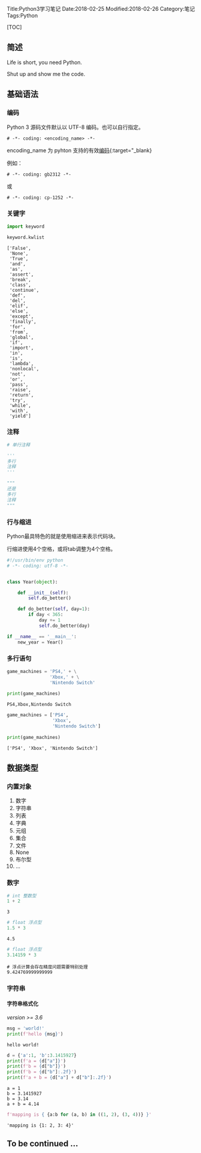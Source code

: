 Title:Python3学习笔记
Date:2018-02-25
Modified:2018-02-26
Category:笔记
Tags:Python

[TOC]

## 简述
Life is short, you need Python.

Shut up and show me the code.

## 基础语法
### 编码
Python 3 源码文件默认以 UTF-8 编码。也可以自行指定。

	# -*- coding: <encoding_name> -*-
	
encoding\_name 为 pyhton 支持的有效[编码](https://docs.python.org/3.7/library/codecs.html#standard-encodings){:target="_blank}

例如：

	# -*- coding: gb2312 -*-
 
或

	# -*- coding: cp-1252 -*-
	

### 关键字

```python
import keyword

keyword.kwlist
```




    ['False',
     'None',
     'True',
     'and',
     'as',
     'assert',
     'break',
     'class',
     'continue',
     'def',
     'del',
     'elif',
     'else',
     'except',
     'finally',
     'for',
     'from',
     'global',
     'if',
     'import',
     'in',
     'is',
     'lambda',
     'nonlocal',
     'not',
     'or',
     'pass',
     'raise',
     'return',
     'try',
     'while',
     'with',
     'yield']


### 注释
```python
# 单行注释

'''
多行
注释
'''

"""
还是
多行
注释
"""
```

### 行与缩进

Python最具特色的就是使用缩进来表示代码块。

行缩进使用4个空格，或将tab调整为4个空格。

```python
#!/usr/bin/env python
# -*- coding: utf-8 -*-


class Year(object):

    def __init__(self):
        self.do_better()

    def do_better(self, day=1):
        if day < 365:
            day += 1
            self.do_better(day)

if __name__ == '__main__':
    new_year = Year()
```

### 多行语句
```python
game_machines = 'PS4,' + \
				'Xbox,' + \
				'Nintendo Switch'
					
print(game_machines)
```
	PS4,Xbox,Nintendo Switch


```python
game_machines = ['PS4',
				 'Xbox',
				 'Nintendo Switch']
					
print(game_machines)
```

	['PS4', 'Xbox', 'Nintendo Switch']
	

## 数据类型
### 内置对象
1. 数字
2. 字符串
3. 列表
4. 字典
5. 元组
6. 集合
7. 文件
8. None
9. 布尔型
10. ...

### 数字
```python
# int 整数型
1 + 2
```

	3
	
```python
# float 浮点型
1.5 * 3
```
	4.5
	
```python
# float 浮点型
3.14159 * 3
```
	# 浮点计算会存在精度问题需要特别处理
	9.424769999999999
	
### 字符串
#### 字符串格式化
*version >= 3.6*

```python
msg = 'world!'
print(f'hello {msg}')
```

	hello world!

```python
d = {'a':1, 'b':3.1415927}
print(f'a = {d["a"]}')
print(f'b = {d["b"]}')
print(f'b = {d["b"]:.2f}')
print(f'a + b = {d["a"] + d["b"]:.2f}')
```
	a = 1
	b = 3.1415927
	b = 3.14
	a + b = 4.14
```python
f'mapping is { {a:b for (a, b) in ((1, 2), (3, 4))} }'
```
	'mapping is {1: 2, 3: 4}'


## To be continued ...
